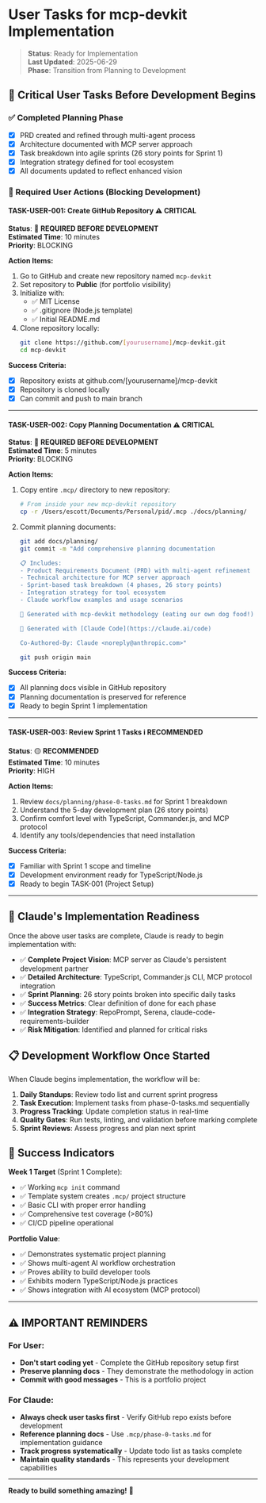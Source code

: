 # User Tasks for mcp-devkit Implementation

> **Status**: Ready for Implementation  
> **Last Updated**: 2025-06-29  
> **Phase**: Transition from Planning to Development

## 🎯 Critical User Tasks Before Development Begins

### ✅ Completed Planning Phase
- [x] PRD created and refined through multi-agent process
- [x] Architecture documented with MCP server approach
- [x] Task breakdown into agile sprints (26 story points for Sprint 1)
- [x] Integration strategy defined for tool ecosystem
- [x] All documents updated to reflect enhanced vision

### 🚧 Required User Actions (Blocking Development)

#### **TASK-USER-001: Create GitHub Repository** ⚠️ **CRITICAL**
**Status**: 🔴 **REQUIRED BEFORE DEVELOPMENT**  
**Estimated Time**: 10 minutes  
**Priority**: BLOCKING

**Action Items:**
1. Go to GitHub and create new repository named `mcp-devkit`
2. Set repository to **Public** (for portfolio visibility)
3. Initialize with:
   - ✅ MIT License
   - ✅ .gitignore (Node.js template)
   - ✅ Initial README.md
4. Clone repository locally:
   ```bash
   git clone https://github.com/[yourusername]/mcp-devkit.git
   cd mcp-devkit
   ```

**Success Criteria:**
- [x] Repository exists at github.com/[yourusername]/mcp-devkit
- [x] Repository is cloned locally
- [x] Can commit and push to main branch

---

#### **TASK-USER-002: Copy Planning Documentation** ⚠️ **CRITICAL**
**Status**: 🔴 **REQUIRED BEFORE DEVELOPMENT**  
**Estimated Time**: 5 minutes  
**Priority**: BLOCKING

**Action Items:**
1. Copy entire `.mcp/` directory to new repository:
   ```bash
   # From inside your new mcp-devkit repository
   cp -r /Users/escott/Documents/Personal/pid/.mcp ./docs/planning/
   ```

2. Commit planning documents:
   ```bash
   git add docs/planning/
   git commit -m "Add comprehensive planning documentation

   📋 Includes:
   - Product Requirements Document (PRD) with multi-agent refinement
   - Technical architecture for MCP server approach
   - Sprint-based task breakdown (4 phases, 26 story points)
   - Integration strategy for tool ecosystem
   - Claude workflow examples and usage scenarios

   🎯 Generated with mcp-devkit methodology (eating our own dog food!)

   🤖 Generated with [Claude Code](https://claude.ai/code)

   Co-Authored-By: Claude <noreply@anthropic.com>"
   
   git push origin main
   ```

**Success Criteria:**
- [x] All planning docs visible in GitHub repository
- [x] Planning documentation is preserved for reference
- [x] Ready to begin Sprint 1 implementation

---

#### **TASK-USER-003: Review Sprint 1 Tasks** ℹ️ **RECOMMENDED**
**Status**: 🟡 **RECOMMENDED**  
**Estimated Time**: 10 minutes  
**Priority**: HIGH

**Action Items:**
1. Review `docs/planning/phase-0-tasks.md` for Sprint 1 breakdown
2. Understand the 5-day development plan (26 story points)
3. Confirm comfort level with TypeScript, Commander.js, and MCP protocol
4. Identify any tools/dependencies that need installation

**Success Criteria:**
- [x] Familiar with Sprint 1 scope and timeline
- [x] Development environment ready for TypeScript/Node.js
- [x] Ready to begin TASK-001 (Project Setup)

---

## 🤖 Claude's Implementation Readiness

Once the above user tasks are complete, Claude is ready to begin implementation with:

- ✅ **Complete Project Vision**: MCP server as Claude's persistent development partner
- ✅ **Detailed Architecture**: TypeScript, Commander.js CLI, MCP protocol integration
- ✅ **Sprint Planning**: 26 story points broken into specific daily tasks
- ✅ **Success Metrics**: Clear definition of done for each phase
- ✅ **Integration Strategy**: RepoPrompt, Serena, claude-code-requirements-builder
- ✅ **Risk Mitigation**: Identified and planned for critical risks

## 📋 Development Workflow Once Started

When Claude begins implementation, the workflow will be:

1. **Daily Standups**: Review todo list and current sprint progress
2. **Task Execution**: Implement tasks from phase-0-tasks.md sequentially
3. **Progress Tracking**: Update completion status in real-time
4. **Quality Gates**: Run tests, linting, and validation before marking complete
5. **Sprint Reviews**: Assess progress and plan next sprint

## 🎯 Success Indicators

**Week 1 Target** (Sprint 1 Complete):
- ✅ Working `mcp init` command
- ✅ Template system creates `.mcp/` project structure
- ✅ Basic CLI with proper error handling
- ✅ Comprehensive test coverage (>80%)
- ✅ CI/CD pipeline operational

**Portfolio Value**:
- ✅ Demonstrates systematic project planning
- ✅ Shows multi-agent AI workflow orchestration
- ✅ Proves ability to build developer tools
- ✅ Exhibits modern TypeScript/Node.js practices
- ✅ Shows integration with AI ecosystem (MCP protocol)

---

## ⚠️ IMPORTANT REMINDERS

### For User:
- **Don't start coding yet** - Complete the GitHub repository setup first
- **Preserve planning docs** - They demonstrate the methodology in action
- **Commit with good messages** - This is a portfolio project

### For Claude:
- **Always check user tasks first** - Verify GitHub repo exists before development
- **Reference planning docs** - Use `.mcp/phase-0-tasks.md` for implementation guidance
- **Track progress systematically** - Update todo list as tasks complete
- **Maintain quality standards** - This represents your development capabilities

---

**Ready to build something amazing!** 🚀